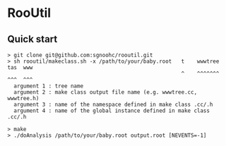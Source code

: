 # RooUtil

## Quick start

    > git clone git@github.com:sgnoohc/rooutil.git
    > sh rooutil/makeclass.sh -x /path/to/your/baby.root   t    wwwtree  tas  www
                                                           ^    ^^^^^^^  ^^^  ^^^
      argument 1 : tree name
      argument 2 : make class output file name (e.g. wwwtree.cc, wwwtree.h)
      argument 3 : name of the namespace defined in make class .cc/.h
      argument 4 : name of the global instance defined in make class .cc/.h

    > make
    > ./doAnalysis /path/to/your/baby.root output.root [NEVENTS=-1]
